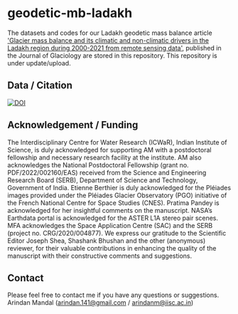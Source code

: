 # geodetic-mb-ladakh
The datasets and codes for our Ladakh geodetic mass balance article ['Glacier mass balance and its climatic and non-climatic drivers in the Ladakh region during 2000-2021 from remote sensing data'](https://doi.org/10.1017/jog.2024.19), published in the Journal of Glaciology are stored in this repository. This repository is under update/upload.

## Data / Citation
[![DOI](https://zenodo.org/badge/DOI/10.5281/zenodo.10663990.svg)](https://doi.org/10.5281/zenodo.10663990)

## Acknowledgement / Funding
The Interdisciplinary Centre for Water Research (ICWaR), Indian Institute of Science, is duly acknowledged for supporting AM with a postdoctoral fellowship and necessary research facility at the institute. AM also acknowledges the National Postdoctoral Fellowship (grant no. PDF/2022/002160/EAS) received from the Science and Engineering Research Board (SERB), Department of Science and Technology, Government of India. Etienne Berthier is duly acknowledged for the Pléiades images provided under the Pléiades Glacier Observatory (PGO) initiative of the French National Centre for Space Studies (CNES). Pratima Pandey is acknowledged for her insightful comments on the manuscript. NASA’s Earthdata portal is acknowledged for the ASTER L1A stereo pair scenes. MFA acknowledges the Space Application Centre (SAC) and the SERB (project no. CRG/2020/004877). We express our gratitude to the Scientific Editor Joseph Shea, Shashank Bhushan and the other (anonymous) reviewer, for their valuable contributions in enhancing the quality of the manuscript with their constructive comments and suggestions.

## Contact
Please feel free to contact me if you have any questions or suggestions. <br/>
Arindan Mandal (arindan.141@gmail.com / arindanm@iisc.ac.in)

